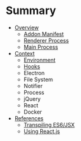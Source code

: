 # Summary

* [Overview](README.md)
   * [Addon Manifest](overview/addon_manifest.md)
   * [Renderer Process](overview/renderer_process.md)
   * [Main Process](overview/main_process.md)
* [Context](context/README.md)
   * [Environment](context/context/environment.md)
   * [Hooks](context/hooks.md)
   * Electron
   * File System
   * Notifier
   * Process
   * jQuery
   * React
   * Docker
* [References](references/README.md)
   * [Transpiling ES6/JSX](references/transpiling.md)
   * [Using React.js](references/using_reactjs.md)

